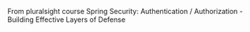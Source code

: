 From pluralsight course Spring Security: Authentication / Authorization - Building Effective Layers of Defense
